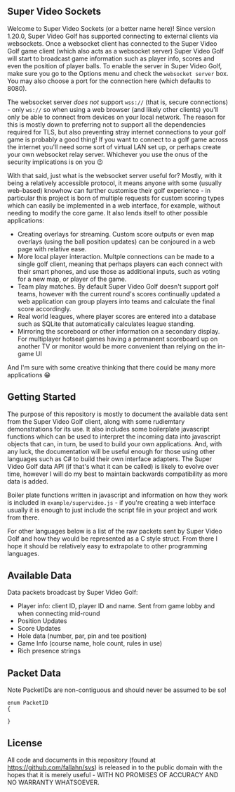 Super Video Sockets
-------------------

Welcome to Super Video Sockets (or a better name here)! Since version 1.20.0, Super Video Golf has supported connecting to external clients via websockets. Once a websocket client has connected to the Super Video Golf game client (which also acts as a websocket server) Super Video Golf will start to broadcast game information such as player info, scores and even the position of player balls. To enable the server in Super Video Golf, make sure you go to the Options menu and check the `websocket server` box. You may also choose a port for the connection here (which defaults to 8080).

The websocket server *does not* support `wss://` (that is, secure connections) - only `ws://` so when using a web browser (and likely other clients) you'll only be able to connect from devices on your local network. The reason for this is mostly down to preferring not to support all the dependencies required for TLS, but also preventing stray internet connections to your golf game is probably a good thing! If you want to connect to a golf game across the internet you'll need some sort of virtual LAN set up, or perhaps create your own websocket relay server. Whichever you use the onus of the security implications is on you 😉

With that said, just what is the websocket server useful for? Mostly, with it being a relatively accessible protocol, it means anyone with some (usually web-based) knowhow can further customise their golf experience - in particular this project is born of multiple requests for custom scoring types which can easily be implemented in a web interface, for example, without needing to modify the core game. It also lends itself to other possible applications:

 - Creating overlays for streaming. Custom score outputs or even map overlays (using the ball position updates) can be conjoured in a web page with relative ease.
 - More local player interaction. Multple connections can be made to a single golf client, meaning that perhaps players can each connect with their smart phones, and use those as additional inputs, such as voting for a new map, or player of the game.
 - Team play matches. By default Super Video Golf doesn't support golf teams, however with the current round's scores continually updated a web application can group players into teams and calculate the final score accordingly.
 - Real world leagues, where player scores are entered into a database such as SQLite that automatically calculates league standing.
 - Mirroring the scoreboard or other information on a secondary display. For multiplayer hotseat games having a permanent scoreboard up on another TV or monitor would be more convenient than relying on the in-game UI

And I'm sure with some creative thinking that there could be many more applications 😁



Getting Started
---------------

The purpose of this repository is mostly to document the available data sent from the Super Video Golf client, along with some rudiemtary demonstrations for its use. It also includes some boilerplate javascript functions which can be used to interpret the incoming data into javascript objects that can, in turn, be used to build your own applications. And, with any luck, the documentation will be useful enough for those using other languages such as C# to build their own interface adapters. The Super Video Golf data API (if that's what it can be called) is likely to evolve over time, however I will do my best to maintain backwards compatibility as more data is added.

Boiler plate functions written in javascript and information on how they work is included in `example/supervideo.js` - if you're creating a web interface usually it is enough to just include the script file in your project and work from there.

For other languages below is a list of the raw packets sent by Super Video Golf and how they would be represented as a C style struct. From there I hope it should be relatively easy to extrapolate to other programming languages.



Available Data
--------------
Data packets broadcast by Super Video Golf:

 - Player info: client ID, player ID and name. Sent from game lobby and when connecting mid-round
 - Position Updates <NA>
 - Score Updates <NA>
 - Hole data (number, par, pin and tee position) <NA>
 - Game Info (course name, hole count, rules in use) <NA>
 - Rich presence strings <NA>



Packet Data
-----------

Note PacketIDs are non-contiguous and should never be assumed to be so!

    enum PacketID
    {

    }






License
-------
All code and documents in this repository (found at https://github.com/fallahn/svs) is released in to the public domain with the hopes that it is merely useful - WITH NO PROMISES OF ACCURACY AND NO WARRANTY WHATSOEVER.